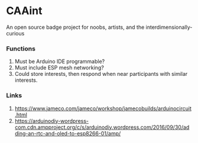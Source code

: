 # CAAint
An open source badge project for noobs, artists, and the interdimensionally-curious

### Functions
1. Must be Arduino IDE programmable?
2. Must include ESP mesh networking?
3. Could store interests, then respond when near participants with similar interests.

### Links
1. https://www.jameco.com/jameco/workshop/jamecobuilds/arduinocircuit.html
2. https://arduinodiy-wordpress-com.cdn.ampproject.org/c/s/arduinodiy.wordpress.com/2016/09/30/adding-an-rtc-and-oled-to-esp8266-01/amp/
